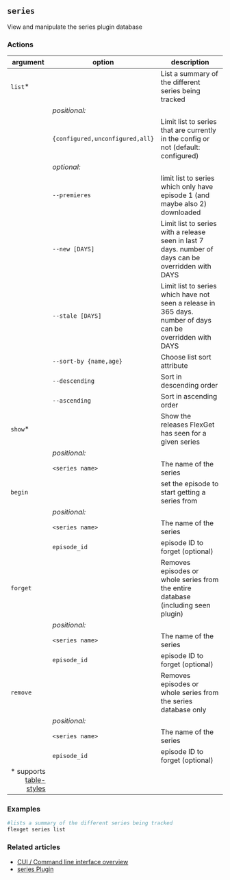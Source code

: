 ## `series`
View and manipulate the series plugin database

### Actions
| argument | option | description |
| --- | --- | --- |
| `list`* || List a summary of the different series being tracked |
|| *positional:*|
||`{configured,unconfigured,all}` | Limit list to series that are currently in the config or not (default: configured) |
|| *optional:* |
|| `--premieres` | limit list to series which only have episode 1 (and maybe also 2) downloaded |
|| `--new [DAYS]` | Limit list to series with a release seen in last 7 days. number of days can be overridden with DAYS |
|| `--stale [DAYS]` | Limit list to series which have not seen a release in 365 days. number of days can be overridden with DAYS |
|| `--sort-by {name,age}` | Choose list sort attribute |
|| `--descending` | Sort in descending order |
|| `--ascending` | Sort in ascending order |
| `show`* || Show the releases FlexGet has seen for a given series |
|| *positional:*|
|| `<series name>` | The name of the series |
| `begin`|| set the episode to start getting a series from |
|| *positional:*|
|| `<series name>` | The name of the series |
|| `episode_id` | episode ID to forget (optional)|
| `forget`|| Removes episodes or whole series from the entire database (including seen plugin) |
|| *positional:*|
|| `<series name>` | The name of the series |
|| `episode_id` | episode ID to forget (optional)|
| `remove` || Removes episodes or whole series from the series database only |
|| *positional:*|
|| `<series name>` | The name of the series |
|| `episode_id` | episode ID to forget (optional)|
|<div align="right">\* supports [table-styles](/CLI/--table-styles)</div> ||

### Examples
```bash
#lists a summary of the different series being tracked
flexget series list
```

### Related articles
* [CUI / Command line interface overview](/CLI)
* [series Plugin](/Plugins/series)